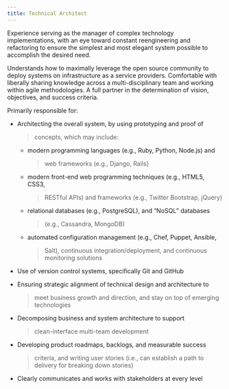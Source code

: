 ```yaml
---
title: Technical Architect
---
```


Experience serving as the manager of complex technology implementations,
with an eye toward constant reengineering and refactoring to ensure the
simplest and most elegant system possible to accomplish the desired
need.

Understands how to maximally leverage the open source community to
deploy systems on infrastructure as a service providers. Comfortable
with liberally sharing knowledge across a multi-disciplinary team and
working within agile methodologies. A full partner in the determination
of vision, objectives, and success criteria.

Primarily responsible for:

-   Architecting the overall system, by using prototyping and proof of
    > concepts, which may include:

    -   modern programming languages (e.g., Ruby, Python, Node.js) and
        > web frameworks (e.g., Django, Rails)

    -   modern front-end web programming techniques (e.g., HTML5, CSS3,
        > RESTful APIs) and frameworks (e.g., Twitter Bootstrap, jQuery)

    -   relational databases (e.g., PostgreSQL), and “NoSQL” databases
        > (e.g., Cassandra, MongoDB)

    -   automated configuration management (e.g., Chef, Puppet, Ansible,
        > Salt), continuous integration/deployment, and continuous
        > monitoring solutions

-   Use of version control systems, specifically Git and GitHub

-   Ensuring strategic alignment of technical design and architecture to
    > meet business growth and direction, and stay on top of emerging
    > technologies

-   Decomposing business and system architecture to support
    > clean-interface multi-team development

-   Developing product roadmaps, backlogs, and measurable success
    > criteria, and writing user stories (i.e., can establish a path to
    > delivery for breaking down stories)

-   Clearly communicates and works with stakeholders at every level